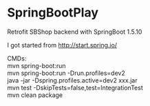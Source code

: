 # SpringBootPlay
Retrofit SBShop backend with SpringBoot 1.5.10

I got started from
http://start.spring.io/

CMDs:  
mvn spring-boot:run  
mvn spring-boot:run -Drun.profiles=dev2  
java -jar -Dspring.profiles.active=dev2 xxx.jar  
mvn test -DskipTests=false,test=IntegrationTest  
mvn clean package  